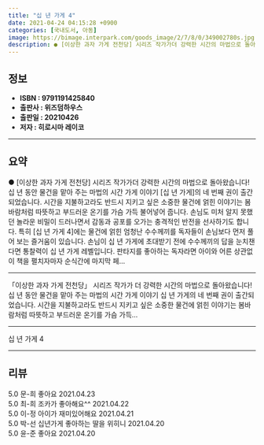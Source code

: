 ```yaml
---
title: "십 년 가게 4"
date: 2021-04-24 04:15:28 +0900
categories: [국내도서, 아동]
image: https://bimage.interpark.com/goods_image/2/7/8/0/349002780s.jpg
description: ● [이상한 과자 가게 전천당] 시리즈 작가가더 강력한 시간의 마법으로 돌아왔습니다!십 년 동안 물건을 맡아 주는 마법의 시간 가게 이야기 [십 년 가게]의 네 번째 권이 출간되었습니다. 시간을 지불하고라도 반드시 지키고 싶은 소중한 물건에 얽힌 이야기는 봄바람처럼 따뜻하고 부드러운
---
```


## **정보**

- **ISBN : 9791191425840**
- **출판사 : 위즈덤하우스**
- **출판일 : 20210426**
- **저자 : 히로시마 레이코**

------



## **요약**

●  [이상한 과자 가게 전천당] 시리즈 작가가더 강력한 시간의 마법으로 돌아왔습니다!십 년 동안 물건을 맡아 주는 마법의 시간 가게 이야기 [십 년 가게]의 네 번째 권이 출간되었습니다. 시간을 지불하고라도 반드시 지키고 싶은 소중한 물건에 얽힌 이야기는 봄바람처럼 따뜻하고 부드러운 온기를 가슴 가득 불어넣어 줍니다. 손님도 미처 알지 못했던 놀라운 비밀이 드러나면서 감동과 공포를 오가는 충격적인 반전을 선사하기도 합니다. 특히 [십 년 가게 4]에는 물건에 얽힌 엄청난 수수께끼를 독자들이 손님보다 먼저 풀어 보는 즐거움이 있습니다. 손님이 십 년 가게에 초대받기 전에 수수께끼의 답을 눈치챈다면 통찰력이 십 년 가게 레벨입니다. 판타지를 좋아하는 독자라면 아이와 어른 상관없이 책을 펼치자마자 순식간에 마지막 페...

------

「이상한 과자 가게 전천당」 시리즈 작가가 더 강력한 시간의 마법으로 돌아왔습니다!십 년 동안 물건을 맡아 주는 마법의 시간 가게 이야기 십 년 가게의 네 번째 권이 출간되었습니다.
시간을 지불하고라도 반드시 지키고 싶은 소중한 물건에 얽힌 이야기는 봄바람처럼 따뜻하고 부드러운 온기를 가슴 가득... 

------


십 년 가게 4 

------


## **리뷰** 

5.0 문-희 좋아요  2021.04.23 <br/>5.0 최-희 조카가 좋아해요^^ 2021.04.22 <br/>5.0 이-정 아이가 재미있어해요 2021.04.21 <br/>5.0 박-선 십년가게 좋아하는 딸을 위히니 2021.04.20 <br/>5.0 윤-준 좋아요 2021.04.20 <br/>